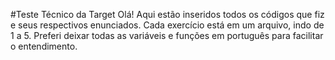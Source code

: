 #Teste Técnico da Target
Olá! Aqui estão inseridos todos os códigos que fiz e seus respectivos enunciados. 
Cada exercício está em um arquivo, indo de 1 a 5.
Preferi deixar todas as variáveis e funções em português para facilitar o entendimento.

